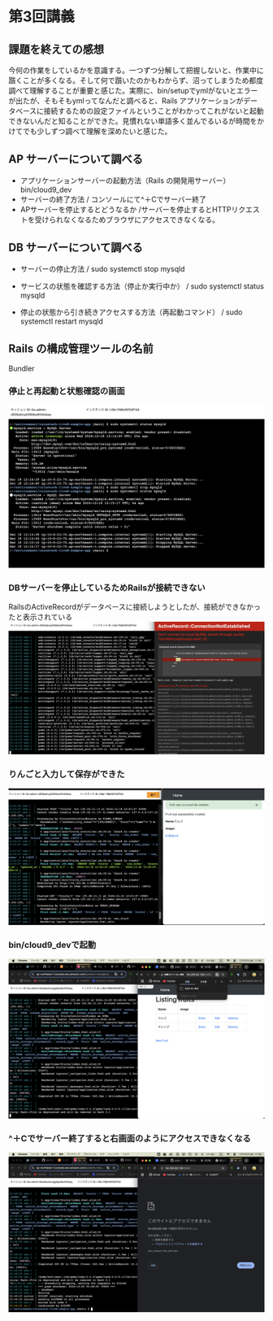 # 第3回講義

## 課題を終えての感想

今何の作業をしているかを意識する。一つずつ分解して把握しないと、作業中に躓くことが多くなる。そして何で躓いたのかもわからず、沼ってしまうため都度調べて理解することが重要と感じた。実際に、bin/setupでymlがないとエラーが出たが、そもそもymlってなんだと調べると、Rails アプリケーションがデータベースに接続するための設定ファイルということがわかってこれがないと起動できないんだと知ることができた。見慣れない単語多く並んでるいるが時間をかけてでも少しずつ調べて理解を深めたいと感じた。

## AP サーバーについて調べる
* アプリケーションサーバーの起動方法（Rails の開発用サーバー）
  bin/cloud9_dev
* サーバーの終了方法
 / コンソールにて^＋Cでサーバー終了
* APサーバーを停止するとどうなるか
 /サーバーを停止するとHTTPリクエストを受けられなくなるためブラウザにアクセスできなくなる。

## DB サーバーについて調べる

* サーバーの停止方法
/ sudo systemctl stop mysqld

* サービスの状態を確認する方法（停止か実行中か）
/ sudo systemctl status mysqld


* 停止の状態から引き続きアクセスする方法（再起動コマンド）
/ sudo systemctl restart mysqld

## Rails の構成管理ツールの名前

Bundler

### 停止と再起動と状態確認の画面
![停止と再起動と状態確認の画面](images/Screenshot_%202024-12-18%2021.15.29%202.png)

### DBサーバーを停止しているためRailsが接続できない

RailsのActiveRecordがデータベースに接続しようとしたが、接続ができなかったと表示されている
![DBサーバー停止の場合起動するとこうなる](images/Screenshot_%202024-12-18%2021.16.13%202.png)

### りんごと入力して保存ができた
![りんごと入力して保存ができた](images/Screenshot_%202024-12-18%2021.03.20%202.png)

### bin/cloud9_devで起動

![bin/cloud9_devで起動](images/Screenshot_%202024-12-20%2011.48.12%202.png)


### ^＋Cでサーバー終了すると右画面のようにアクセスできなくなる

![APサーバー終了すると](images/Screenshot_%202024-12-20%2011.48.35%202.png)
